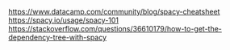 https://www.datacamp.com/community/blog/spacy-cheatsheet
https://spacy.io/usage/spacy-101
https://stackoverflow.com/questions/36610179/how-to-get-the-dependency-tree-with-spacy
  
